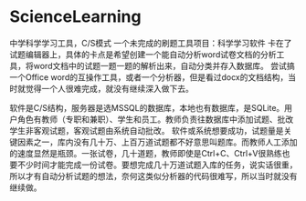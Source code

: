 # ScienceLearning
中学科学学习工具，C/S模式
一个未完成的刷题工具项目：科学学习软件
卡在了试题编辑器上，具体的卡点是希望创建一个能自动分析word试卷文档的分析工具，将word文档中的试题一题一题的解析出来，自动分类并存入数据库。
尝试搞一个Office word的互操作工具，或者一个分析器，但是看过docx的文档结构，当时就觉得一个人很难完成，就没有继续深入做下去。

软件是C/S结构，服务器是选MSSQL的数据库，本地也有数据库，是SQLite。用户角色有教师（专职和兼职）、学生和员工。教师负责往数据库中添加试题、批改学生非客观试题，客观试题由系统自动批改。
软件或系统想要成功，试题量是关键因素之一，库内没有几十万、上百万道试题都不好意思叫题库。而教师人工添加的速度显然是瓶颈。一张试卷，几十道题，教师即使是Ctrl+C、Ctrl+V很熟练也要不少时间才能完成一份试卷。要想完成几十万道试题入库的任务，说实话很重，所以才有自动分析试题的想法，奈何这类似分析器的代码很难写，所以当时就没有继续做。
